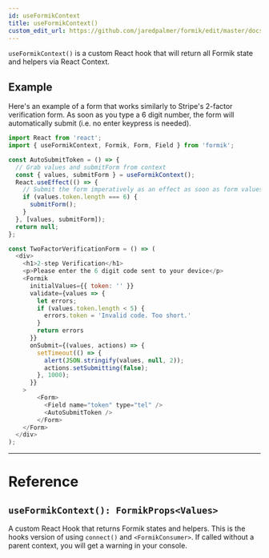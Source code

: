 ```yaml
---
id: useFormikContext
title: useFormikContext()
custom_edit_url: https://github.com/jaredpalmer/formik/edit/master/docs/api/useFormikContext.md
---
```


`useFormikContext()` is a custom React hook that will return all Formik state and helpers via React Context.

## Example

Here's an example of a form that works similarly to Stripe's 2-factor verification form. As soon as you type a 6 digit number, the form will automatically submit (i.e. no enter keypress is needed).

```js
import React from 'react';
import { useFormikContext, Formik, Form, Field } from 'formik';

const AutoSubmitToken = () => {
  // Grab values and submitForm from context
  const { values, submitForm } = useFormikContext();
  React.useEffect(() => {
    // Submit the form imperatively as an effect as soon as form values.token are 6 digits long
    if (values.token.length === 6) {
      submitForm();
    }
  }, [values, submitForm]);
  return null;
};

const TwoFactorVerificationForm = () => (
  <div>
    <h1>2-step Verification</h1>
    <p>Please enter the 6 digit code sent to your device</p>
    <Formik
      initialValues={{ token: '' }}
      validate={values => {
        let errors;
        if (values.token.length < 5) {
          errors.token = 'Invalid code. Too short.'
        }
        return errors
      }}
      onSubmit={(values, actions) => {
        setTimeout(() => {
          alert(JSON.stringify(values, null, 2));
          actions.setSubmitting(false);
        }, 1000);
      }}
    >
        <Form>
          <Field name="token" type="tel" />
          <AutoSubmitToken />
        </Form>
    </Form>
  </div>
);
```

---

# Reference

## `useFormikContext(): FormikProps<Values>`

A custom React Hook that returns Formik states and helpers. This is the hooks version of using `connect()` and `<FormikConsumer>`. If called without a parent context, you will get a warning in your console.
